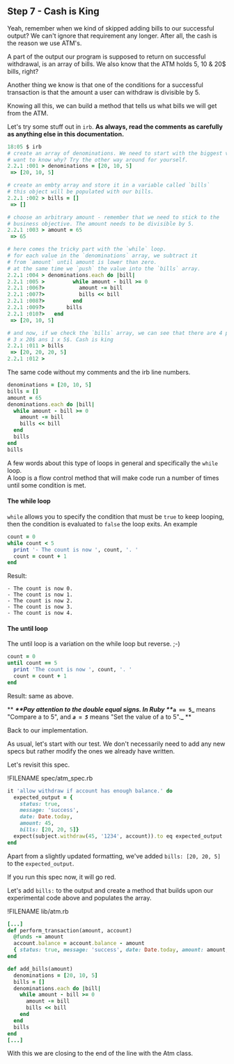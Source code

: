 ## Step 7 - Cash is King

Yeah, remember when we kind of skipped adding bills to our successful output? We can't ignore that requirement any longer. After all, the cash is the reason we use ATM's.

A part of the output our program is supposed to return on successful withdrawal, is an array of bills. We also know that the ATM holds 5, 10 & 20$ bills, right?

Another thing we know is that one of the conditions for a successful transaction is that the amount a user can withdraw is divisible by 5.

Knowing all this, we can build a method that tells us what bills we will get from the ATM.

Let's try some stuff out in `irb`. **As always, read the comments as carefully as anything else in this documentation.**

```ruby
18:05 $ irb
# create an array of denominations. We need to start with the biggest value. 
# want to know why? Try the other way around for yourself.
2.2.1 :001 > denominations = [20, 10, 5]
 => [20, 10, 5]

# create an embty array and store it in a variable called `bills`
# this object will be populated with our bills.
2.2.1 :002 > bills = []
 => [] 

# choose an arbitrary amount - remember that we need to stick to the 
# business objective. The amount needs to be divisible by 5.
2.2.1 :003 > amount = 65
 => 65 

# here comes the tricky part with the `while` loop. 
# for each value in the `denominations` array, we subtract it
# from `amount` until amount is lower than zero.
# at the same time we `push` the value into the `bills` array.
2.2.1 :004 > denominations.each do |bill|
2.2.1 :005 >         while amount - bill >= 0
2.2.1 :006?>           amount -= bill
2.2.1 :007?>           bills << bill
2.2.1 :008?>         end
2.2.1 :009?>       bills
2.2.1 :010?>   end
 => [20, 10, 5] 

# and now, if we check the `bills` array, we can see that there are 4 positions. 
# 3 x 20$ ans 1 x 5$. Cash is king
2.2.1 :011 > bills
 => [20, 20, 20, 5] 
2.2.1 :012 >
```

The same code without my comments and the irb line numbers.

```ruby
denominations = [20, 10, 5]
bills = []
amount = 65    
denominations.each do |bill|
  while amount - bill >= 0
    amount -= bill
    bills << bill
  end
  bills
end
bills
```

A few words about this type of loops in general and specifically the `while` loop.  
A loop is a flow control method that will make code run a number of times until some condition is met.

#### The while loop

`while` allows you to specify the condition that must be `true` to keep looping, then the condition is evaluated to `false` the loop exits. An example

```ruby
count = 0
while count < 5
  print '- The count is now ', count, '. '
  count = count + 1
end
```

Result:

```
- The count is now 0. 
- The count is now 1. 
- The count is now 2. 
- The count is now 3. 
- The count is now 4.
```

#### The until loop

The until loop is a variation on the while loop but reverse. ;-\)

```ruby
count = 0
until count == 5
  print 'The count is now ', count, '. '
  count = count + 1
end
```

Result: same as above.

** **_**Pay attention to the double equal signs. In Ruby **_`a == 5`_** means "Compare a to 5", and **_`a = 5`_** means "Set the value of a to 5".**_** **

Back to our implementation.

As usual, let's start with our test. We don't necessarily need to add any new specs but rather modify the ones we already have written.

Let's revisit this spec.

!FILENAME  spec/atm\_spec.rb

```ruby
it 'allow withdraw if account has enough balance.' do
  expected_output = { 
    status: true, 
    message: 'success', 
    date: Date.today, 
    amount: 45,
    bills: [20, 20, 5]}
  expect(subject.withdraw(45, '1234', account)).to eq expected_output
end
```

Apart from a slightly updated formatting, we've added `bills: [20, 20, 5]` to the `expected_output`.

If you run this spec now, it will go red.

Let's add `bills:` to the output and create a method that builds upon our experimental code above and populates the array.

!FILENAME  lib/atm.rb

```ruby
[...]
def perform_transaction(amount, account)
  @funds -= amount
  account.balance = account.balance - amount
  { status: true, message: 'success', date: Date.today, amount: amount, bills: add_bills(amount) }
end

def add_bills(amount)
  denominations = [20, 10, 5]
  bills = []
  denominations.each do |bill|
    while amount - bill >= 0
      amount -= bill
      bills << bill
    end
  end
  bills
end
[...]
```

With this we are closing to the end of the line with the Atm class.



